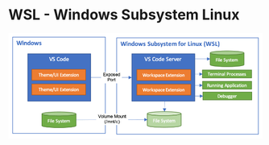 
# WSL - Windows Subsystem Linux
![image.png](./../assets/1683275124346-73cf3fce-238b-4dec-b8ff-35f988669719.png)
